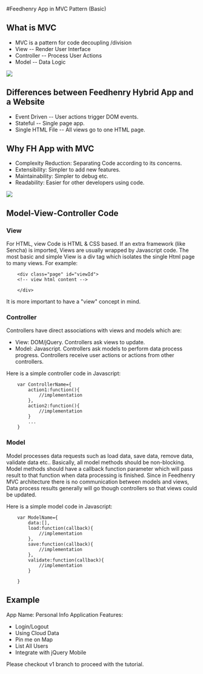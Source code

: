 #Feedhenry App in MVC Pattern (Basic)

## What is MVC
* MVC is a pattern for code decoupling /division
* View -- Render User Interface 
* Controller -- Process User Actions
* Model -- Data Logic

<img src="https://github.com/keyang-feedhenry/fh-mvc-simple/raw/master/docs/MVCMODEL.png"/>

## Differences between Feedhenry Hybrid App and a Website
* Event Driven -- User actions trigger DOM events.
* Stateful -- Single page app.
* Single HTML File -- All views go to one HTML page.

## Why FH App with MVC
* Complexity Reduction: Separating Code according to its concerns.
* Extensibility: Simpler to add new features.
* Maintainability: Simpler to debug etc.
* Readability: Easier for other developers using code.

<img src="https://github.com/keyang-feedhenry/fh-mvc-simple/raw/master/docs/FHMVCMODEL.png"/>

## Model-View-Controller Code

### View
For HTML, view Code is HTML & CSS based. If an extra framework (like Sencha) is imported, Views are usually wrapped by Javascript code.
The most basic and simple View is a div tag which isolates the single Html page to many views.
For example:

		<div class="page" id="viewId">
		<!-- view html content -->
		
		</div> 

It is more important to have a "view" concept in mind. 


### Controller
Controllers have direct associations with views and models which are:

* View: DOM/jQuery. Controllers ask views to update.
* Model: Javascript. Controllers ask models to perform data process progress.
Controllers receive user actions or actions from other controllers.

Here is a simple controller code in Javascript:

		var ControllerName={
			action1:function(){
				//implementation
			},
			action2:function(){
				//implementation
			}
			...
		}


### Model
Model processes data requests such as load data, save data, remove data, validate data etc..
Basically, all model methods should be non-blocking. Model methods should have a callback function parameter which will pass result to that function when data processing is finished.
Since in Feedhenry MVC architecture there is no communication between models and views, Data process results generally will go though controllers so that views could be updated.  

Here is a simple model code in Javascript:

		var ModelName={
			data:[],
			load:function(callback){
				//implementation
			},
			save:function(callback){
				//implementation
			},
			validate:function(callback){
				//implementation
			}
		
		} 

## Example
App Name: Personal Info Application
Features:

* Login/Logout
* Using Cloud Data
* Pin me on Map
* List All Users
* Integrate with jQuery Mobile

Please checkout v1 branch to proceed with the tutorial.


